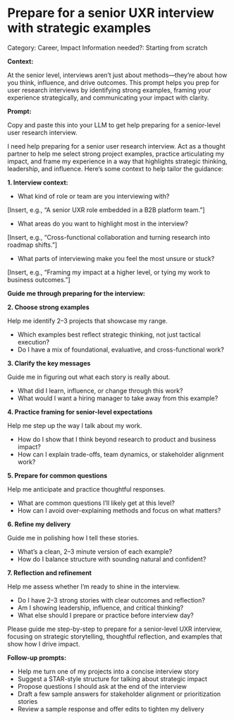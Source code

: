 # Prepare for a senior UXR interview with strategic examples

Category: Career, Impact
Information needed?: Starting from scratch

**Context:**

At the senior level, interviews aren’t just about methods—they’re about how you think, influence, and drive outcomes. This prompt helps you prep for user research interviews by identifying strong examples, framing your experience strategically, and communicating your impact with clarity.

**Prompt:**

Copy and paste this into your LLM to get help preparing for a senior-level user research interview.

I need help preparing for a senior user research interview. Act as a thought partner to help me select strong project examples, practice articulating my impact, and frame my experience in a way that highlights strategic thinking, leadership, and influence. Here’s some context to help tailor the guidance:

**1. Interview context:**

- What kind of role or team are you interviewing with?

[Insert, e.g., “A senior UXR role embedded in a B2B platform team.”]

- What areas do you want to highlight most in the interview?

[Insert, e.g., “Cross-functional collaboration and turning research into roadmap shifts.”]

- What parts of interviewing make you feel the most unsure or stuck?

[Insert, e.g., “Framing my impact at a higher level, or tying my work to business outcomes.”]

**Guide me through preparing for the interview:**

**2. Choose strong examples**

Help me identify 2–3 projects that showcase my range.

- Which examples best reflect strategic thinking, not just tactical execution?
- Do I have a mix of foundational, evaluative, and cross-functional work?

**3. Clarify the key messages**

Guide me in figuring out what each story is really about.

- What did I learn, influence, or change through this work?
- What would I want a hiring manager to take away from this example?

**4. Practice framing for senior-level expectations**

Help me step up the way I talk about my work.

- How do I show that I think beyond research to product and business impact?
- How can I explain trade-offs, team dynamics, or stakeholder alignment work?

**5. Prepare for common questions**

Help me anticipate and practice thoughtful responses.

- What are common questions I’ll likely get at this level?
- How can I avoid over-explaining methods and focus on what matters?

**6. Refine my delivery**

Guide me in polishing how I tell these stories.

- What’s a clean, 2–3 minute version of each example?
- How do I balance structure with sounding natural and confident?

**7. Reflection and refinement**

Help me assess whether I’m ready to shine in the interview.

- Do I have 2–3 strong stories with clear outcomes and reflection?
- Am I showing leadership, influence, and critical thinking?
- What else should I prepare or practice before interview day?

Please guide me step-by-step to prepare for a senior-level UXR interview, focusing on strategic storytelling, thoughtful reflection, and examples that show how I drive impact.

**Follow-up prompts:**

- Help me turn one of my projects into a concise interview story
- Suggest a STAR-style structure for talking about strategic impact
- Propose questions I should ask at the end of the interview
- Draft a few sample answers for stakeholder alignment or prioritization stories
- Review a sample response and offer edits to tighten my delivery